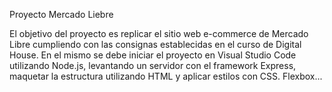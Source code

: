 Proyecto Mercado Liebre

El objetivo del proyecto es replicar el sitio web e-commerce de Mercado Libre cumpliendo con las consignas establecidas en el curso de Digital House. En el mismo se debe iniciar el proyecto en Visual Studio Code utilizando Node.js, levantando un servidor con el framework Express, maquetar la estructura utilizando HTML y aplicar estilos con CSS. Flexbox...